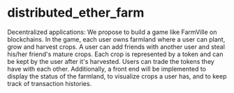 # distributed_ether_farm
Decentralized applications: We propose to build a game like FarmVille on blockchains. In the game, each user owns farmland where a user can plant, grow and harvest crops. A user can add friends with another user and steal his/her friend's mature crops. Each crop is represented by a token and can be kept by the user after it's harvested. Users can trade the tokens they have with each other. Additionally, a front end will be implemented to display the status of the farmland, to visualize crops a user has, and to keep track of transaction histories.
